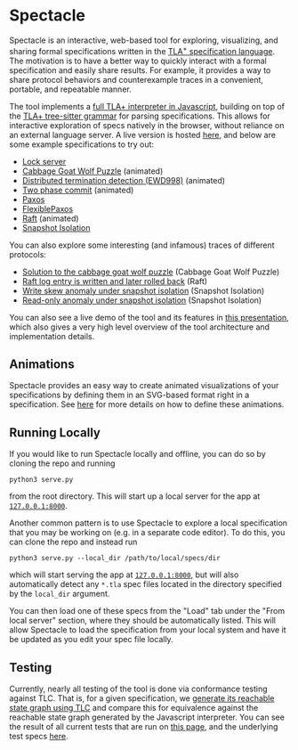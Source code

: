 <!-- # TLA<sup>+</sup> Web Explorer -->
# Spectacle 

<!-- <img src="assets/glassestall3.png" height=31 alt="Spectacle logo" style="vertical-align: middle"> -->

<!-- <img src="assets/glasses-svgrepo-com.svg" width="50" height="20" alt="Spectacle logo" style="vertical-align: middle"> -->


Spectacle is an interactive, web-based tool for exploring, visualizing, and sharing formal specifications written in the [TLA<sup>+</sup> specification language](https://lamport.azurewebsites.net/tla/tla.html).  The motivation is to have a better way to quickly interact with a formal specification and easily share results. For example, it provides a way to share protocol behaviors and counterexample traces in a convenient, portable, and repeatable manner. 

The tool implements a [full TLA+ interpreter in Javascript](https://github.com/will62794/spectacle/blob/master/js/eval.js), building on top of the [TLA+ tree-sitter grammar](https://github.com/tlaplus-community/tree-sitter-tlaplus) for parsing specifications. This allows for interactive exploration of specs natively in the browser, without reliance on an external language server. A live version is hosted [here](https://will62794.github.io/spectacle/#!/home), and below are some example specifications to try out:

- [Lock server](https://will62794.github.io/spectacle/#!/home?specpath=.%2Fspecs%2Flockserver.tla&constants%5BServer%5D=%7B%22s1%22%2C%20%22s2%22%7D&constants%5BClient%5D=%7B%22c1%22%2C%20%22c2%22%7D)
- [Cabbage Goat Wolf Puzzle](https://will62794.github.io/spectacle/#!/home?specpath=.%2Fspecs%2FCabbageGoatWolf.tla) (animated)
- [Distributed termination detection (EWD998)](https://will62794.github.io/spectacle/#!/home?specpath=.%2Fspecs%2FEWD998.tla&constants%5BN%5D=3) (animated)
- [Two phase commit](https://will62794.github.io/spectacle/#!/home?specpath=.%2Fspecs%2FTwoPhase.tla&constants%5BRM%5D=%7Brm1%2Crm2%2Crm3%7D) (animated)
- [Paxos](https://will62794.github.io/spectacle/#!/home?specpath=.%2Fspecs%2FPaxos.tla&constants%5BServer%5D=%7B%22s1%22%2C%22s2%22%2C%20%22s3%22%7D&constants%5BSecondary%5D=%22Secondary%22&constants%5BPrimary%5D=%22Primary%22&constants%5BNil%5D=%22Nil%22&constants%5BInitTerm%5D=0&constants%5BAcceptor%5D=%7Ba1%2Ca2%2Ca3%7D&constants%5BQuorum%5D=%7B%7Ba1%2Ca2%7D%2C%7Ba2%2Ca3%7D%2C%7Ba1%2Ca3%7D%2C%7Ba1%2Ca2%2Ca3%7D%7D&constants%5BProposer%5D=%7Bp1%2Cp2%7D&constants%5BValue%5D=%7Bv1%2Cv2%7D&constants%5BBallot%5D=%7B0%2C1%2C2%2C3%7D&constants%5BNone%5D=None)
- [FlexiblePaxos](https://will62794.github.io/spectacle/#!/home?specpath=.%2Fspecs%2FFlexiblePaxos.tla&constants%5BValue%5D=%7Bv1%2Cv2%7D&constants%5BAcceptor%5D=%7Ba1%2Ca2%7D&constants%5BQuorum1%5D=%7B%7Ba1%7D%2C%20%7Ba2%7D%7D&constants%5BQuorum2%5D=%7B%7Ba1%2Ca2%7D%7D&constants%5BBallot%5D=%7B0%2C1%2C2%2C3%7D)
- [Raft](https://will62794.github.io/spectacle/#!/home?specpath=.%2Fspecs%2FAbstractRaft.tla&constants%5BServer%5D=%7Bs1%2Cs2%2C%20s3%7D&constants%5BSecondary%5D="Secondary"&constants%5BPrimary%5D="Primary"&constants%5BNil%5D="Nil"&constants%5BInitTerm%5D=0) (animated)
- [Snapshot Isolation](https://will62794.github.io/spectacle/#!/home?specpath=https%3A%2F%2Fraw.githubusercontent.com%2Fwill62794%2Fsnapshot-isolation-spec%2Frefs%2Fheads%2Fmaster%2FSnapshotIsolation.tla&constants%5BtxnIds%5D=%7Bt0%2Ct1%2Ct2%7D&constants%5Bkeys%5D=%7Bk1%2Ck2%7D&constants%5Bvalues%5D=%7Bv1%2Cv2%7D&constants%5BEmpty%5D=%22Empty%22) 

You can also explore some interesting (and infamous) traces of different protocols:

- [Solution to the cabbage goat wolf puzzle](https://will62794.github.io/spectacle/#!/home?specpath=.%2Fspecs%2FCabbageGoatWolf.tla&trace=f3cb45ca%2C4357915f_7da698e2%2C126ae834_bf3b326e%2C76c2f092_652fccef%2C7229f089_f598e730%2C29e91cea_2ac3323e%2C50fe2821_bf3b326e%2C1d26e01c_9abe74ba%2C5f98d202_f598e730%2C3a9fa186_34b35f78%2Ca49994fc_bf3b326e%2Ceec0674a_652fccef%2C2afe63ed_f598e730%2C2883b61a_7da698e2%2C73ea1058_bf3b326e) (Cabbage Goat Wolf Puzzle)
- [Raft log entry is written and later rolled back](https://will62794.github.io/spectacle/#!/home?specpath=.%2Fspecs%2FAbstractRaft.tla&constants%5BServer%5D=%7Bs1%2Cs2%2Cs3%7D&constants%5BSecondary%5D=%22Secondary%22&constants%5BPrimary%5D=%22Primary%22&constants%5BNil%5D=%22Nil%22&constants%5BInitTerm%5D=0&trace=318c702a%2C0785f33f%2Cbbf1576c%2C79ad3285%2C708acdc2%2C2cd8de84%2Cfbeeee44%2Cac5d32a8%2Cc1e2949e%2Cd8547bce%2C7735c8df) (Raft)
- [Write skew anomaly under snapshot isolation](https://will62794.github.io/spectacle/#!/home?specpath=https%3A%2F%2Fraw.githubusercontent.com%2Fwill62794%2Fsnapshot-isolation-spec%2Frefs%2Fheads%2Fmaster%2FSnapshotIsolation.tla&constants%5BtxnIds%5D=%7Bt0%2Ct1%2Ct2%7D&constants%5Bkeys%5D=%7Bk1%2Ck2%7D&constants%5Bvalues%5D=%7Bv1%2Cv2%7D&constants%5BEmpty%5D=%22Empty%22&trace=4d9d875e%2Cb0868cc6%2C2f4fe314%2C351c185a%2C9af072f2%2C0ad7710e%2C39e3312d%2Cc5dbe6f2%2C0005740a) (Snapshot Isolation) 
- [Read-only anomaly under snapshot isolation](https://will62794.github.io/spectacle/#!/home?specpath=https%3A%2F%2Fraw.githubusercontent.com%2Fwill62794%2Fsnapshot-isolation-spec%2Frefs%2Fheads%2Fmaster%2FSnapshotIsolation.tla&constants%5BtxnIds%5D=%7Bt0%2Ct1%2Ct2%7D&constants%5Bkeys%5D=%7Bk1%2Ck2%7D&constants%5Bvalues%5D=%7Bv1%2Cv2%7D&constants%5BEmpty%5D=%22Empty%22&trace=4d9d875e%2C27dfd06a%2C639eed1f%2C4cb5a71b%2C4708fef8%2C429a81d3%2Ce9311886%2C7478057a%2C2ea8cbe7%2C6a3128ec%2Cd2bef298%2C071ae0d9) (Snapshot Isolation)



<!-- The Javascript interpreter is likely slower than TLC, but highly efficient model checking isn't currently a goal of the tool.  -->

<!-- Note also that you can basically use the existing web interface as a simple TLA+ expression evaluator, since making changes to definitions in the spec should automatically update the set of generated initial states. -->

<!-- This project Utilizes the [TLA+ tree-sitter grammar](https://github.com/tlaplus-community/tree-sitter-tlaplus) to provide a web based TLA+ interface for exploring and sharing specifications.  -->
<!-- There are still some TLA+ language features that [may not be implemented](https://github.com/will62794/spectacle/issues), but a reasonable number of specs should be handled correctly. For example, see this [Paxos spec](https://will62794.github.io/spectacle/#!/home?specpath=./specs/Paxos.tla). Additional testing is needed to verify the correctness of this interpreter on more complex specs. -->

<!-- A basic, preliminary test suite can be found [here](https://will62794.github.io/spectacle/test.html). -->


You can also see a live demo of the tool and its features in [this presentation](https://www.youtube.com/watch?v=kSSWmxQLvmw), which also gives a very high level overview of the tool architecture and implementation details. 

## Animations

Spectacle provides an easy way to create animated visualizations of your specifications by defining them in an SVG-based format right in a specification. See [here](./doc/animation.md) for more details on how to define these animations.

## Running Locally

If you would like to run Spectacle locally and offline, you can do so by cloning the repo and running
```
python3 serve.py
``` 
from the root directory. This will start up a local server for the app at [`127.0.0.1:8000`](http://127.0.0.1:8000).

Another common pattern is to use Spectacle to explore a local specification that you may be working on (e.g. in a separate code editor). To do this, you can clone the repo and instead run
```
python3 serve.py --local_dir /path/to/local/specs/dir
``` 
which will start serving the app at [`127.0.0.1:8000`](http://127.0.0.1:8000), but will also automatically detect any `*.tla` spec files located in the directory specified by the `local_dir` argument. 

You can then load one of these specs from the "Load" tab under the "From local server" section, where they should be automatically listed. This will allow Spectacle to load the specification from your local system and have it be updated as you edit your spec file locally.

## Testing

Currently, nearly all testing of the tool is done via conformance testing against TLC. That is, for a given specification, we [generate its reachable state graph using TLC](https://github.com/will62794/spectacle/blob/0060a9bedfbf78c9c6ef1eacf701b13f85048f5e/specs/with_state_graphs/gen_state_graphs.sh) and compare this for equivalence against the reachable state graph generated by the Javascript interpreter. You can see the result of all current tests that are run on [this page](https://will62794.github.io/spectacle/test.html), and the underlying test specs [here](https://github.com/will62794/spectacle/tree/0060a9bedfbf78c9c6ef1eacf701b13f85048f5e/specs/with_state_graphs).

